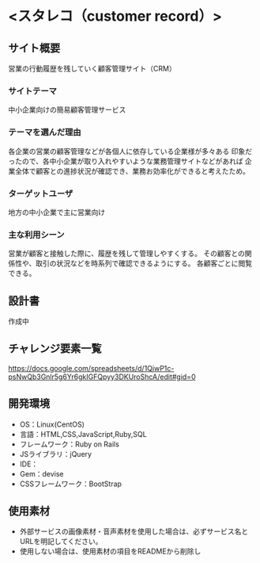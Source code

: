 # <スタレコ（customer record）>

## サイト概要
営業の行動履歴を残していく顧客管理サイト（CRM）

### サイトテーマ
中小企業向けの簡易顧客管理サービス

### テーマを選んだ理由
各企業の営業の顧客管理などが各個人に依存している企業様が多々ある
印象だったので、各中小企業が取り入れやすいような業務管理サイトなどがあれば
企業全体で顧客との進捗状況が確認でき、業務お効率化ができると考えたため。

### ターゲットユーザ
地方の中小企業で主に営業向け

### 主な利用シーン
営業が顧客と接触した際に、履歴を残して管理しやすくする。
その顧客との関係性や、取引の状況などを時系列で確認できるようにする。
各顧客ごとに閲覧できる。

## 設計書
作成中

## チャレンジ要素一覧
https://docs.google.com/spreadsheets/d/1QjwP1c-psNwQb3Gnlr5g6Yr6gkIGFQpyy3DKUroShcA/edit#gid=0

## 開発環境
- OS：Linux(CentOS)
- 言語：HTML,CSS,JavaScript,Ruby,SQL
- フレームワーク：Ruby on Rails
- JSライブラリ：jQuery
- IDE：
- Gem：devise
- CSSフレームワーク：BootStrap

## 使用素材
- 外部サービスの画像素材・音声素材を使用した場合は、必ずサービス名とURLを明記してください。
- 使用しない場合は、使用素材の項目をREADMEから削除し